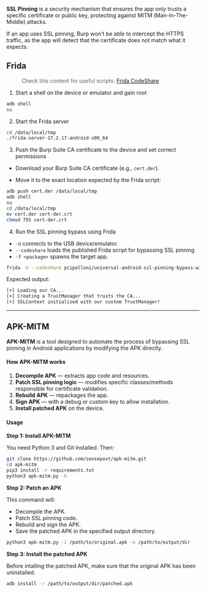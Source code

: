 **SSL Pinning** is a security mechanism that ensures the app only trusts a specific certificate or public key, protecting against MITM (Man-In-The-Middle) attacks.

If an app uses SSL pinning, Burp won't be able to intercept the HTTPS traffic, as the app will detect that the certificate does not match what it expects.


## Frida 

> Check this content for useful scripts: [Frida CodeShare](https://codeshare.frida.re/@pcipolloni/universal-android-ssl-pinning-bypass-with-frida/)

1. Start a shell on the device or emulator and gain root
```bash
adb shell
su
```

2. Start the Frida server
```bash
cd /data/local/tmp
./frida-server-17.2.17-android-x86_64
```

3. Push the Burp Suite CA certificate to the device and set correct permissions

- Download your Burp Suite CA certificate (e.g., `cert.der`).
    
- Move it to the exact location expected by the Frida script:
```bash
adb push cert.der /data/local/tmp
adb shell
su
cd /data/local/tmp
mv cert.der cert-der.crt
chmod 755 cert-der.crt
```

4. Run the SSL pinning bypass using Frida

- `-U` connects to the USB device/emulator.
- `--codeshare` loads the published Frida script for bypassing SSL pinning    
- `-f <package>` spawns the target app.

```bash
frida -U --codeshare pcipolloni/universal-android-ssl-pinning-bypass-with-frida -f infosecadventures.allsafe
```

Expected output:
```bash
[+] Loading our CA...
[+] Creating a TrustManager that trusts the CA...
[+] SSLContext initialized with our custom TrustManager!
```


---

## APK-MITM
**APK-MITM** is a tool designed to automate the process of bypassing SSL pinning in Android applications by modifying the APK directly.

#### How APK-MITM works

1. **Decompile APK** — extracts app code and resources.
2. **Patch SSL pinning logic** — modifies specific classes/methods responsible for certificate validation.
3. **Rebuild APK** — repackages the app.
4. **Sign APK** — with a debug or custom key to allow installation.
5. **Install patched APK** on the device.


#### Usage

**Step 1: Install APK-MITM**

You need Python 3 and Git installed. Then:
```bash
git clone https://github.com/sensepost/apk-mitm.git
cd apk-mitm
pip3 install -r requirements.txt
python3 apk-mitm.py -h
``` 

**Step 2: Patch an APK**

This command will:

- Decompile the APK.
- Patch SSL pinning code.
- Rebuild and sign the APK.
- Save the patched APK in the specified output directory.
```bash
python3 apk-mitm.py -i /path/to/original.apk -o /path/to/output/dir
``` 

**Step 3: Install the patched APK**

Before intalling the patched APK, make sure that the original APK has been uninstalled.
```bash
adb install -r /path/to/output/dir/patched.apk
``` 



